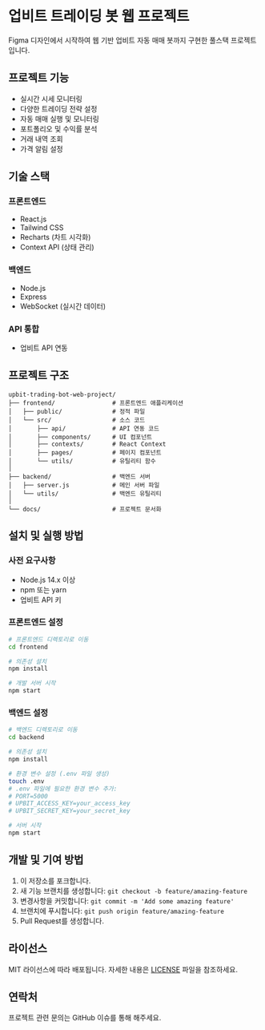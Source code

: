 # 업비트 트레이딩 봇 웹 프로젝트

Figma 디자인에서 시작하여 웹 기반 업비트 자동 매매 봇까지 구현한 풀스택 프로젝트입니다.

## 프로젝트 기능

- 실시간 시세 모니터링
- 다양한 트레이딩 전략 설정
- 자동 매매 실행 및 모니터링
- 포트폴리오 및 수익률 분석
- 거래 내역 조회
- 가격 알림 설정

## 기술 스택

### 프론트엔드
- React.js
- Tailwind CSS
- Recharts (차트 시각화)
- Context API (상태 관리)

### 백엔드
- Node.js
- Express
- WebSocket (실시간 데이터)

### API 통합
- 업비트 API 연동

## 프로젝트 구조

```
upbit-trading-bot-web-project/
├── frontend/                # 프론트엔드 애플리케이션
│   ├── public/              # 정적 파일
│   └── src/                 # 소스 코드
│       ├── api/             # API 연동 코드
│       ├── components/      # UI 컴포넌트
│       ├── contexts/        # React Context
│       ├── pages/           # 페이지 컴포넌트
│       └── utils/           # 유틸리티 함수
│
├── backend/                 # 백엔드 서버
│   ├── server.js            # 메인 서버 파일
│   └── utils/               # 백엔드 유틸리티
│
└── docs/                    # 프로젝트 문서화
```

## 설치 및 실행 방법

### 사전 요구사항
- Node.js 14.x 이상
- npm 또는 yarn
- 업비트 API 키

### 프론트엔드 설정
```bash
# 프론트엔드 디렉토리로 이동
cd frontend

# 의존성 설치
npm install

# 개발 서버 시작
npm start
```

### 백엔드 설정
```bash
# 백엔드 디렉토리로 이동
cd backend

# 의존성 설치
npm install

# 환경 변수 설정 (.env 파일 생성)
touch .env
# .env 파일에 필요한 환경 변수 추가:
# PORT=5000
# UPBIT_ACCESS_KEY=your_access_key
# UPBIT_SECRET_KEY=your_secret_key

# 서버 시작
npm start
```

## 개발 및 기여 방법

1. 이 저장소를 포크합니다.
2. 새 기능 브랜치를 생성합니다: `git checkout -b feature/amazing-feature`
3. 변경사항을 커밋합니다: `git commit -m 'Add some amazing feature'`
4. 브랜치에 푸시합니다: `git push origin feature/amazing-feature`
5. Pull Request를 생성합니다.

## 라이선스

MIT 라이선스에 따라 배포됩니다. 자세한 내용은 [LICENSE](LICENSE) 파일을 참조하세요.

## 연락처

프로젝트 관련 문의는 GitHub 이슈를 통해 해주세요.
